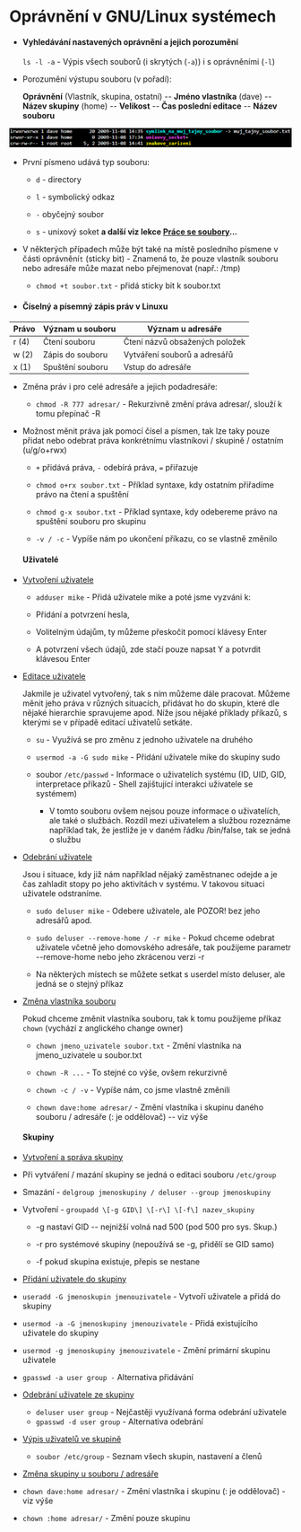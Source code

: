 # Oprávnění v GNU/Linux systémech

-   #### Vyhledávání nastavených oprávnění a jejich porozumění

    `ls -l -a` - Výpis všech souborů (i skrytých (`-a`)) i s oprávněními (`-l`)

-   Porozumění výstupu souboru (v pořadí):

    **Oprávnění** (Vlastník, skupina, ostatní) -- **Jméno vlastníka** (dave) -- **Název skupiny** (home) -- **Velikost** -- **Čas poslední editace** -- **Název souboru**

![Prava](./Images/3-Prava.png)

-   První písmeno udává typ souboru:

    -   `d` - directory

    -   `l` - symbolický odkaz

    -   `-` obyčejný soubor

    -   `s` - unixový soket **a další viz lekce <u>Práce se soubory</u>...**

-   V některých případech může být také na místě posledního písmene v části oprávnění`t` (sticky bit) - Znamená to, že pouze vlastník souboru nebo adresáře může mazat nebo přejmenovat (např.: /tmp)

    - `chmod +t soubor.txt` - přidá sticky bit k soubor.txt
    
      

-   #### Číselný a písemný zápis práv v Linuxu

  | Právo | Význam u souboru | Význam u adresáře              |
  | ----- | ---------------- | ------------------------------ |
  | r (4) | Čtení souboru    | Čtení názvů obsažených položek |
  | w (2) | Zápis do souboru | Vytváření souborů a adresářů   |
  | x (1) | Spuštění souboru | Vstup do adresáře              |
  
-   Změna práv i pro celé adresáře a jejich podadresáře:

    -   `chmod -R 777 adresar/` - Rekurzivně změní práva adresar/, slouží k tomu přepínač -R

- Možnost měnit práva jak pomocí čísel a písmen, tak lze taky pouze přidat nebo odebrat práva konkrétnímu vlastníkovi / skupině / ostatním (u/g/o+rwx)

  - `+` přidává práva, `-` odebírá práva, `=` přiřazuje

  - `chmod o+rx soubor.txt` - Příklad syntaxe, kdy ostatním přiřadíme právo na čtení a spuštění

  - `chmod g-x soubor.txt` - Příklad syntaxe, kdy odebereme právo na spuštění souboru pro skupinu

  - `-v / -c` - Vypíše nám po ukončení příkazu, co se vlastně změnilo

    

  #### **Uživatelé**

-   <u>Vytvoření uživatele</u>

    -   `adduser mike` - Přidá uživatele mike a poté jsme vyzváni k:
    -   Přidání a potvrzení hesla,
        
    -   Volitelným údajům, ty můžeme přeskočit pomocí klávesy Enter
        
    -   A potvrzení všech údajů, zde stačí pouze napsat Y a potvrdit klávesou Enter
    
- <u>Editace uživatele</u>

  Jakmile je uživatel vytvořený, tak s ním můžeme dále pracovat. Můžeme měnit jeho práva v různých situacích, přidávat ho do skupin, které dle nějaké hierarchie spravujeme apod. Níže jsou nějaké příklady příkazů, s kterými se v případě editací uživatelů setkáte.

  -   `su` - Využívá se pro změnu z jednoho uživatele na druhého

  -   `usermod -a -G sudo mike` - Přidání uživatele mike do skupiny sudo

  -   soubor `/etc/passwd` - Informace o uživatelích systému (ID, UID, GID, interpretace příkazů - Shell zajištující interakci uživatele se systémem)

      -   V tomto souboru ovšem nejsou pouze informace o uživatelích, ale také o službách. Rozdíl mezi uživatelem a službou rozeznáme například tak, že jestliže je v daném řádku /bin/false, tak se jedná o službu

- <u>Odebrání uživatele</u>

  Jsou i situace, kdy již nám například nějaký zaměstnanec odejde a je čas zahladit stopy po jeho aktivitách v systému. V takovou situaci uživatele odstraníme.

  -   `sudo deluser mike` - Odebere uživatele, ale POZOR! bez jeho adresářů apod.

  -   `sudo deluser --remove-home / -r mike` - Pokud chceme odebrat uživatele včetně jeho domovského adresáře, tak použijeme parametr --remove-home nebo jeho zkrácenou verzi -r

  -   Na některých místech se můžete setkat s userdel místo deluser, ale jedná se o stejný příkaz

- <u>Změna vlastníka souboru</u>

  Pokud chceme změnit vlastníka souboru, tak k tomu použijeme příkaz `chown` (vychází z anglického change owner)

  -   `chown jmeno_uzivatele soubor.txt` - Změní vlastníka na jmeno_uzivatele u soubor.txt

  -   `chown -R ...` - To stejné co výše, ovšem rekurzivně 

  -   `chown -c / -v` - Vypíše nám, co jsme vlastně změnili

  - `chown dave:home adresar/` - Změní vlastníka i skupinu daného souboru / adresáře (: je oddělovač) -- viz výše

    

  #### **Skupiny**

-   <u>Vytvoření a správa skupiny</u>
-   Při vytváření / mazání skupiny se jedná o editaci souboru `/etc/group`
    
-   Smazání - `delgroup jmenoskupiny / deluser --group jmenoskupiny`
    
-   Vytvoření - `groupadd \[-g GID\] \[-r\] \[-f\] nazev_skupiny`
    
    -   -g nastaví GID -- nejnižší volná nad 500 (pod 500 pro sys. Skup.)
    
    -   -r pro systémové skupiny (nepoužívá se -g, přidělí se GID samo)
    
    -   -f pokud skupina existuje, přepis se nestane
-   <u>Přidání uživatele do skupiny</u>
-   `useradd -G jmenoskupin jmenouzivatele` - Vytvoří uživatele a přidá do skupiny
    
-   `usermod -a -G jmenoskupiny jmenouzivatele` - Přidá existujícího uživatele do skupiny
    
-   `usermod -g jmenoskupiny jmenouzivatele` - Změní primární skupinu uživatele 
    
-   `gpasswd -a user group -` Alternativa přidávání
-   <u>Odebrání uživatele ze skupiny</u>
    -   `deluser user group` - Nejčastěji využívaná forma odebrání uživatele
    -   `gpasswd -d user group`  - Alternativa odebrání
-   <u>Výpis uživatelů ve skupině</u>
    -   `soubor /etc/group` - Seznam všech skupin, nastavení a členů
-   <u>Změna skupiny u souboru / adresáře</u>
-   `chown dave:home adresar/` - Změní vlastníka i skupinu (: je oddělovač) - viz výše
    
-   `chown :home adresar/` - Změní pouze skupinu

